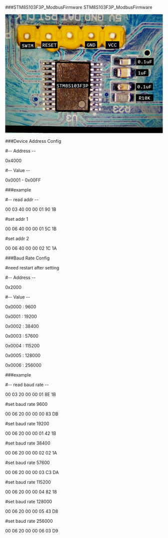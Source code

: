 ###STM8S103F3P_ModbusFirmware
 STM8S103F3P_ModbusFirmware
 
![1a.jpg](https://github.com/MangnimitMCU/STM8S103F3P_ModbusFirmware/blob/main/1a.jpg)

###Device Address Config

#-- Address --

0x4000

#-- Value --

0x0001 - 0x00FF

###example

#-- read addr --

00 03 40 00 00 01 90 1B

#set addr 1

00 06 40 00 00 01 5C 1B

#set addr 2

00 06 40 00 00 02 1C 1A

###Baud Rate Config

#need restart after setting

#-- Address --

0x2000

#-- Value --

0x0000 : 9600

0x0001 : 19200

0x0002 : 38400

0x0003 : 57600

0x0004 : 115200

0x0005 : 128000

0x0006 : 256000

###example

#-- read baud rate --

00 03 20 00 00 01 8E 1B

#set baud rate 9600

00 06 20 00 00 00 83 DB

#set baud rate 19200

00 06 20 00 00 01 42 1B

#set baud rate 38400

00 06 20 00 00 02 02 1A

#set baud rate 57600

00 06 20 00 00 03 C3 DA

#set baud rate 115200

00 06 20 00 00 04 82 18

#set baud rate 128000

00 06 20 00 00 05 43 D8

#set baud rate 256000

00 06 20 00 00 06 03 D9
